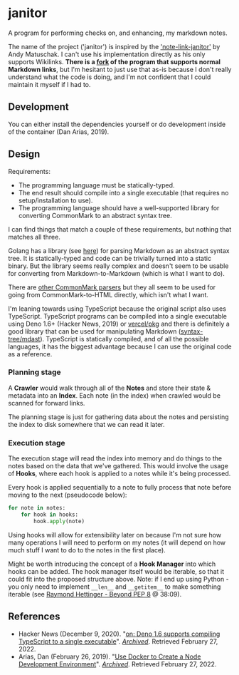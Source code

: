 # janitor

A program for performing checks on, and enhancing, my markdown notes.

The name of the project ('janitor') is inspired by the ['note-link-janitor'](https://github.com/andymatuschak/note-link-janitor) by Andy Matuschak. I can't use his implementation directly as his only supports Wikilinks. **There is a [fork](https://github.com/sjmarshy/note-link-janitor) of the program that supports normal Markdown links**, but I'm hesitant to just use that as-is because I don't really understand what the code is doing, and I'm not confident that I could maintain it myself if I had to.

## Development

You can either install the dependencies yourself or do development inside of the container (Dan Arias, 2019).

## Design

Requirements:

- The programming language must be statically-typed.
- The end result should compile into a single executable (that requires no setup/installation to use).
- The programming language should have a well-supported library for converting CommonMark to an abstract syntax tree.

I can find things that match a couple of these requirements, but nothing that matches all three.

Golang has a library (see [here](https://github.com/yuin/goldmark)) for parsing Markdown as an abstract syntax tree. It is statically-typed and code can be trivially turned into a static binary. But the library seems really complex and doesn't seem to be usable for converting from Markdown-to-Markdown (which is what I want to do).

There are [other CommonMark parsers](https://github.com/commonmark/commonmark-spec/wiki/List-of-CommonMark-Implementations) but they all seem to be used for going from CommonMark-to-HTML directly, which isn't what I want.

I'm leaning towards using TypeScript because the original script also uses TypeScript. TypeScript programs can be compiled into a single executable using Deno 1.6+ (Hacker News, 2019) or [vercel/pkg](https://github.com/vercel/pkg) and there is definitely a good library that can be used for manipulating Markdown ([syntax-tree/mdast](https://github.com/syntax-tree/mdast)). TypeScript is statically compiled, and of all the possible languages, it has the biggest advantage because I can use the original code as a reference.


### Planning stage

A **Crawler** would walk through all of the **Notes** and store their state & metadata into an **Index**. Each note (in the index) when crawled would be scanned for forward links.

The planning stage is just for gathering data about the notes and persisting the index to disk somewhere that we can read it later.

### Execution stage

The execution stage will read the index into memory and do things to the notes based on the data that we've gathered. This would involve the usage of **Hooks**, where each hook is applied to a notes while it's being processed.

Every hook is applied sequentially to a note to fully process that note before moving to the next (pseudocode below):

```python
for note in notes:
    for hook in hooks:
        hook.apply(note)
```

Using hooks will allow for extensibility later on because I'm not sure how many operations I will need to perform on my notes (it will depend on how much stuff I want to do to the notes in the first place).

Might be worth introducing the concept of a **Hook Manager** into which hooks can be added. The hook manager itself would be iterable, so that it could fit into the proposed structure above. Note: if I end up using Python - you only need to implement `__len__` and `__getitem__` to make something iterable (see [Raymond Hettinger - Beyond PEP 8](https://www.youtube.com/watch?v=wf-BqAjZb8M) @ 38:09).

## References

- Hacker News (December 9, 2020). "[on: Deno 1.6 supports compiling TypeScript to a single executable](https://news.ycombinator.com/item?id=25366484)". *[Archived](https://web.archive.org/web/20220227123534/https://news.ycombinator.com/item?id=25366484)*. Retrieved February 27, 2022.
- Arias, Dan (February 26, 2019). "[Use Docker to Create a Node Development Environment](https://auth0.com/blog/use-docker-to-create-a-node-development-environment/)". *[Archived](https://web.archive.org/web/20220227132024/https://auth0.com/blog/use-docker-to-create-a-node-development-environment/)*. Retrieved February 27, 2022.
